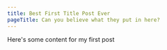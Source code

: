```yaml
---
title: Best First Title Post Ever
pageTitle: Can you believe what they put in here?
---
```

Here's some content for my first post